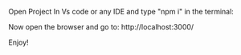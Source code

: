 Open Project In Vs code or any IDE and type "npm i" in the terminal:

Now open the browser and go to: http://localhost:3000/

Enjoy!
